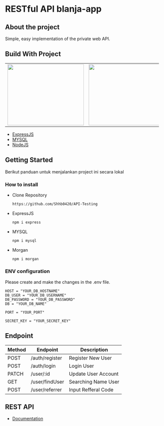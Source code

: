 # RESTful API blanja-app

## About the project
Simple, easy implementation of the private web API.

## Build With Project

<table>
  <tr>
    <td valign="center"><img src="https://www.sohamkamani.com/static/65137ed3c844d05124dcfdab28263c21/express-routing-logo.png" height="200px" width="250px"></td>
    <td valign="center"><img src="https://thekenyandev.com/static/ea6d8fe57ed02c773ad10ca3003b2451/nodejs.png" height="200px" width="250px"></td>
    <td valign="center"><img src="https://bootup.ai/blog/wp-content/uploads/2019/04/Pengertian-MySQL-Kegunaan-dan-Kelebihan.png" height="200px" width="250px"></td>
  </tr>
 </table>

* [ExpressJS](https://expressjs.com/) 
* [MYSQL](https://www.mysql.com/)
* [NodeJS](https://nodejs.org/)

## Getting Started
Berikut panduan untuk menjalankan project ini secara lokal
### How to install

* Clone Repository
    ```sh
    https://github.com/Shhb0420/API-Testing
    ```
* ExpressJS
    ```sh
    npm i express
    ```
* MYSQL
    ```sh
    npm i mysql
    ```
* Morgan
    ```sh
    npm i morgan
    ```

### ENV configuration

Please create and make the changes in the .env file.

```
HOST = "YOUR_DB_HOSTNAME"
DB_USER = "YOUR_DB_USERNAME"
DB_PASSWORD = "YOUR_DB_PASSWORD"
DB = "YOUR_DB_NAME"

PORT = "YOUR_PORT"

SECRET_KEY = "YOUR_SECRET_KEY"

```

## Endpoint

| Method | Endpoint | Description |
| --- | --- | --- |
| POST | /auth/register | Register New User |
| POST | /auth/login | Login User |
| PATCH | /user/:id | Update User Account |
| GET | /user/findUser | Searching Name User |
| POST | /user/referrer | Input Refferal Code |

## REST API

* [Documentation](https://documenter.getpostman.com/view/13520286/Tz5tZbVd)